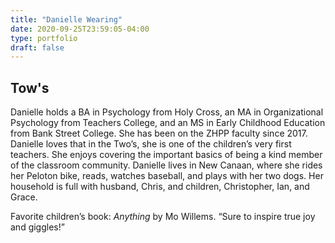 ```yaml
---
title: "Danielle Wearing"
date: 2020-09-25T23:59:05-04:00
type: portfolio
draft: false
---
```


## Tow's

Danielle holds a BA in Psychology from Holy Cross, an MA in Organizational Psychology from Teachers College, and an MS in Early Childhood Education from Bank Street College. She has been on the ZHPP faculty since 2017. Danielle loves that in the Two’s, she is one of the children’s very first teachers. She enjoys covering the important basics of being a kind member of the classroom community. Danielle lives in New Canaan, where she rides her Peloton bike, reads, watches baseball, and plays with her two dogs. Her household is full with husband, Chris, and children, Christopher, Ian, and Grace.

Favorite children’s book: *Anything* by Mo Willems. “Sure to inspire true joy and giggles!”
